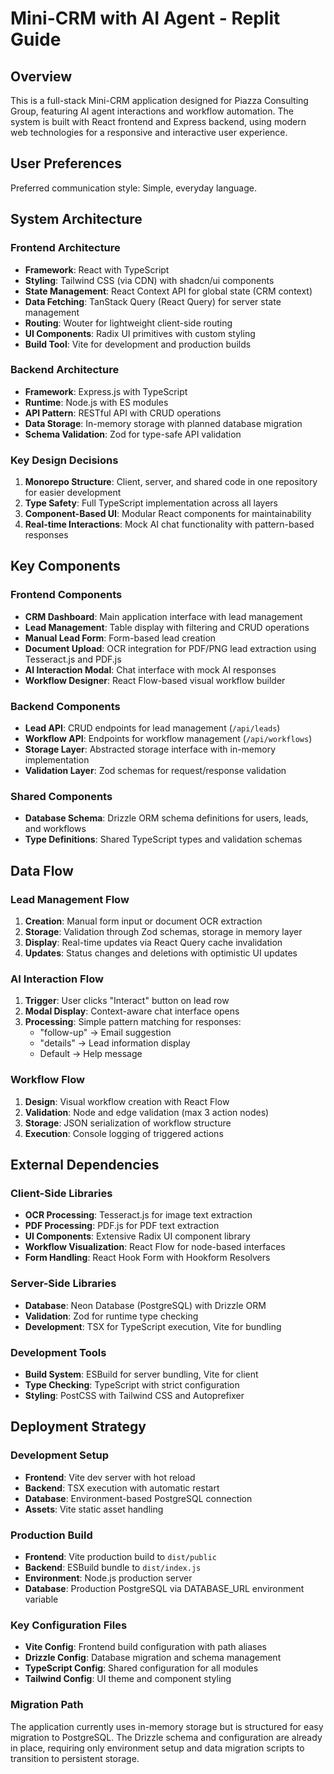 # Mini-CRM with AI Agent - Replit Guide

## Overview

This is a full-stack Mini-CRM application designed for Piazza Consulting Group, featuring AI agent interactions and workflow automation. The system is built with React frontend and Express backend, using modern web technologies for a responsive and interactive user experience.

## User Preferences

Preferred communication style: Simple, everyday language.

## System Architecture

### Frontend Architecture
- **Framework**: React with TypeScript
- **Styling**: Tailwind CSS (via CDN) with shadcn/ui components
- **State Management**: React Context API for global state (CRM context)
- **Data Fetching**: TanStack Query (React Query) for server state management
- **Routing**: Wouter for lightweight client-side routing
- **UI Components**: Radix UI primitives with custom styling
- **Build Tool**: Vite for development and production builds

### Backend Architecture
- **Framework**: Express.js with TypeScript
- **Runtime**: Node.js with ES modules
- **API Pattern**: RESTful API with CRUD operations
- **Data Storage**: In-memory storage with planned database migration
- **Schema Validation**: Zod for type-safe API validation

### Key Design Decisions
1. **Monorepo Structure**: Client, server, and shared code in one repository for easier development
2. **Type Safety**: Full TypeScript implementation across all layers
3. **Component-Based UI**: Modular React components for maintainability
4. **Real-time Interactions**: Mock AI chat functionality with pattern-based responses

## Key Components

### Frontend Components
- **CRM Dashboard**: Main application interface with lead management
- **Lead Management**: Table display with filtering and CRUD operations
- **Manual Lead Form**: Form-based lead creation
- **Document Upload**: OCR integration for PDF/PNG lead extraction using Tesseract.js and PDF.js
- **AI Interaction Modal**: Chat interface with mock AI responses
- **Workflow Designer**: React Flow-based visual workflow builder

### Backend Components
- **Lead API**: CRUD endpoints for lead management (`/api/leads`)
- **Workflow API**: Endpoints for workflow management (`/api/workflows`)
- **Storage Layer**: Abstracted storage interface with in-memory implementation
- **Validation Layer**: Zod schemas for request/response validation

### Shared Components
- **Database Schema**: Drizzle ORM schema definitions for users, leads, and workflows
- **Type Definitions**: Shared TypeScript types and validation schemas

## Data Flow

### Lead Management Flow
1. **Creation**: Manual form input or document OCR extraction
2. **Storage**: Validation through Zod schemas, storage in memory layer
3. **Display**: Real-time updates via React Query cache invalidation
4. **Updates**: Status changes and deletions with optimistic UI updates

### AI Interaction Flow
1. **Trigger**: User clicks "Interact" button on lead row
2. **Modal Display**: Context-aware chat interface opens
3. **Processing**: Simple pattern matching for responses:
   - "follow-up" → Email suggestion
   - "details" → Lead information display
   - Default → Help message

### Workflow Flow
1. **Design**: Visual workflow creation with React Flow
2. **Validation**: Node and edge validation (max 3 action nodes)
3. **Storage**: JSON serialization of workflow structure
4. **Execution**: Console logging of triggered actions

## External Dependencies

### Client-Side Libraries
- **OCR Processing**: Tesseract.js for image text extraction
- **PDF Processing**: PDF.js for PDF text extraction
- **UI Components**: Extensive Radix UI component library
- **Workflow Visualization**: React Flow for node-based interfaces
- **Form Handling**: React Hook Form with Hookform Resolvers

### Server-Side Libraries
- **Database**: Neon Database (PostgreSQL) with Drizzle ORM
- **Validation**: Zod for runtime type checking
- **Development**: TSX for TypeScript execution, Vite for bundling

### Development Tools
- **Build System**: ESBuild for server bundling, Vite for client
- **Type Checking**: TypeScript with strict configuration
- **Styling**: PostCSS with Tailwind CSS and Autoprefixer

## Deployment Strategy

### Development Setup
- **Frontend**: Vite dev server with hot reload
- **Backend**: TSX execution with automatic restart
- **Database**: Environment-based PostgreSQL connection
- **Assets**: Vite static asset handling

### Production Build
- **Frontend**: Vite production build to `dist/public`
- **Backend**: ESBuild bundle to `dist/index.js`
- **Environment**: Node.js production server
- **Database**: Production PostgreSQL via DATABASE_URL environment variable

### Key Configuration Files
- **Vite Config**: Frontend build configuration with path aliases
- **Drizzle Config**: Database migration and schema management
- **TypeScript Config**: Shared configuration for all modules
- **Tailwind Config**: UI theme and component styling

### Migration Path
The application currently uses in-memory storage but is structured for easy migration to PostgreSQL. The Drizzle schema and configuration are already in place, requiring only environment setup and data migration scripts to transition to persistent storage.